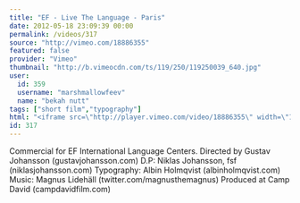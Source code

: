 ```yaml
---
title: "EF - Live The Language - Paris"
date: 2012-05-18 23:09:39 00:00
permalink: /videos/317
source: "http://vimeo.com/18886355"
featured: false
provider: "Vimeo"
thumbnail: "http://b.vimeocdn.com/ts/119/250/119250039_640.jpg"
user:
  id: 359
  username: "marshmallowfeev"
  name: "bekah nutt"
tags: ["short film","typography"]
html: "<iframe src=\"http://player.vimeo.com/video/18886355\" width=\"1280\" height=\"720\" frameborder=\"0\" webkitallowfullscreen mozallowfullscreen allowfullscreen></iframe>"
id: 317
---
```


Commercial for EF International Language Centers.
Directed by Gustav Johansson (gustavjohansson.com)
D.P: Niklas Johansson, fsf (niklasjohansson.com)
Typography: Albin Holmqvist (albinholmqvist.com)
Music: Magnus Lidehäll (twitter.com/magnusthemagnus)
Produced at Camp David (campdavidfilm.com)